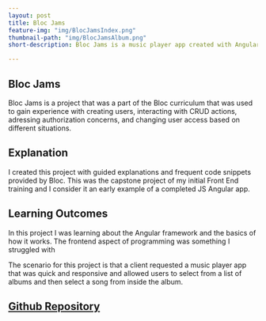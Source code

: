 ```yaml
---
layout: post
title: Bloc Jams
feature-img: "img/BlocJamsIndex.png"
thumbnail-path: "img/BlocJamsAlbum.png"
short-description: Bloc Jams is a music player app created with Angular.

---
```


Bloc Jams
--------------

Bloc Jams is a project that was a part of the Bloc curriculum that was used to gain experience with creating users, interacting with CRUD actions,
adressing authorization concerns, and changing user access based on different situations.

Explanation
-----
I created this project with guided explanations and frequent code snippets provided by Bloc. This was the capstone project of my initial Front End training and
I consider it an early example of a completed JS Angular app.

Learning Outcomes
-----
In this project I was learning about the Angular framework and the basics of how it works. The frontend aspect of programming was something I struggled with 

The scenario for this project is that a client requested a music player app that was quick and responsive and allowed users to select from a list of albums and then
select a song from inside the album.

[Github Repository](https://github.com/dwaite498/bloc-jams-angular)
-----
